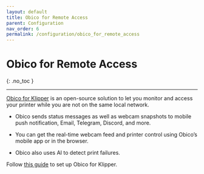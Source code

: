 ```yaml
---
layout: default
title: Obico for Remote Access
parent: Configuration
nav_order: 6
permalink: /configuration/obico_for_remote_access
---
```


# Obico for Remote Access
{: .no_toc }

---

[Obico for Klipper](https://obico.io/docs/user-guides/klipper-setup/) is an
open-source solution to let you monitor and access your printer while you
are not on the same local network.

* Obico sends status messages as well as webcam snapshots to mobile
 push notification, Email, Telegram, Discord, and more.

* You can get the real-time webcam feed and printer control using
 Obico’s mobile app or in the browser.

* Obico also uses AI to detect print failures.

Follow [this guide](https://obico.io/docs/user-guides/klipper-setup/) to set up Obico for Klipper.
